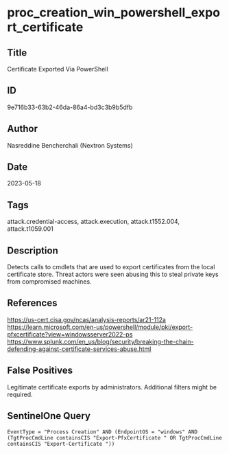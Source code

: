 # proc_creation_win_powershell_export_certificate

## Title
Certificate Exported Via PowerShell

## ID
9e716b33-63b2-46da-86a4-bd3c3b9b5dfb

## Author
Nasreddine Bencherchali (Nextron Systems)

## Date
2023-05-18

## Tags
attack.credential-access, attack.execution, attack.t1552.004, attack.t1059.001

## Description
Detects calls to cmdlets that are used to export certificates from the local certificate store. Threat actors were seen abusing this to steal private keys from compromised machines.

## References
https://us-cert.cisa.gov/ncas/analysis-reports/ar21-112a
https://learn.microsoft.com/en-us/powershell/module/pki/export-pfxcertificate?view=windowsserver2022-ps
https://www.splunk.com/en_us/blog/security/breaking-the-chain-defending-against-certificate-services-abuse.html

## False Positives
Legitimate certificate exports by administrators. Additional filters might be required.

## SentinelOne Query
```
EventType = "Process Creation" AND (EndpointOS = "windows" AND (TgtProcCmdLine containsCIS "Export-PfxCertificate " OR TgtProcCmdLine containsCIS "Export-Certificate "))

```